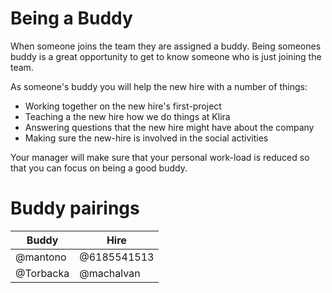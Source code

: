 # Being a Buddy

When someone joins the team they are assigned a buddy. Being someones
buddy is a great opportunity to get to know someone who is just
joining the team.



As someone's buddy you will help the new hire with a number of things:

- Working together on the new hire's first-project
- Teaching a the new hire how we do things at Klira
- Answering questions that the new hire might have about the company
- Making sure the new-hire is involved in the social activities

Your manager will make sure that your personal work-load is reduced so
that you can focus on being a good buddy.

# Buddy pairings

| Buddy     | Hire        |
|-----------|-------------|
| @mantono  | @6185541513 |
| @Torbacka | @machalvan  |
